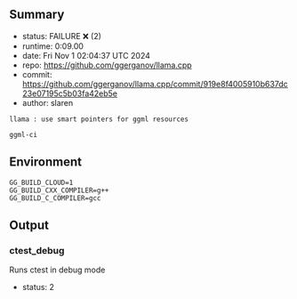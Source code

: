 ## Summary

- status:  FAILURE ❌ (2)
- runtime: 0:09.00
- date:    Fri Nov  1 02:04:37 UTC 2024
- repo:    https://github.com/ggerganov/llama.cpp
- commit:  https://github.com/ggerganov/llama.cpp/commit/919e8f4005910b637dc23e07195c5b03fa42eb5e
- author:  slaren
```
llama : use smart pointers for ggml resources

ggml-ci
```

## Environment

```
GG_BUILD_CLOUD=1
GG_BUILD_CXX_COMPILER=g++
GG_BUILD_C_COMPILER=gcc
```

## Output

### ctest_debug

Runs ctest in debug mode
- status: 2
```

```

